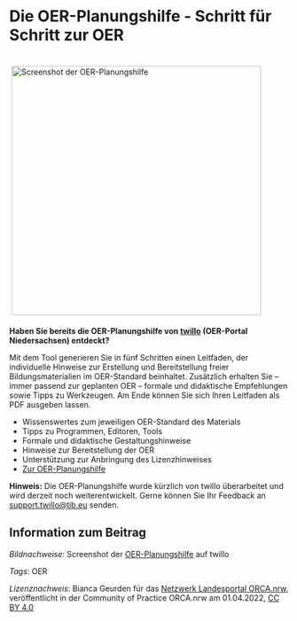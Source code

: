 # Die OER-Planungshilfe - Schritt für Schritt zur OER

<img src="https://github.com/lindahalm-hsbi/infOERmiert/assets/149467048/d928f287-86ed-486f-b5b9-591cdb85e670" style="float: right; margin: 20px 50px 20px 0px" alt="Screenshot der OER-Planungshilfe" title="Screenshot der OER-Planungshilfe" width="450px"/> 


**Haben Sie bereits die OER-Planungshilfe von [twillo](https://www.twillo.de/oer/web/) (OER-Portal Niedersachsen) entdeckt?**

Mit dem Tool generieren Sie in fünf Schritten einen Leitfaden, der individuelle Hinweise zur Erstellung und Bereitstellung freier Bildungsmaterialien im OER-Standard beinhaltet. Zusätzlich erhalten Sie – immer passend zur geplanten OER – formale und didaktische Empfehlungen sowie Tipps zu Werkzeugen. Am Ende können Sie sich Ihren Leitfaden als PDF ausgeben lassen.

- Wissenswertes zum jeweiligen OER-Standard des Materials
- Tipps zu Programmen, Editoren, Tools
- Formale und didaktische Gestaltungshinweise
- Hinweise zur Bereitstellung der OER
- Unterstützung zur Anbringung des Lizenzhinweises
- [Zur OER-Planungshilfe](https://tibhannover.gitlab.io/oer/oer-wizard/html/wizard-modal.html)

**Hinweis:** Die OER-Planungshilfe wurde kürzlich von twillo überarbeitet und wird derzeit noch weiterentwickelt. Gerne können Sie Ihr Feedback an [support.twillo@tib.eu](mailto:support.twillo@tib.eu) senden.

## Information zum Beitrag

*Bildnachweise*: Screenshot der [OER-Planungshilfe](https://tibhannover.gitlab.io/oer/oer-wizard/html/wizard-modal.html#step-1) auf twillo

*Tags*: OER

*Lizenznachweis*: Bianca Geurden für das <a href="http://www.orca.nrw/ueber-uns/netzwerk" target="_blank">Netzwerk Landesportal ORCA.nrw</a>, veröffentlicht in der Community of Practice ORCA.nrw am 01.04.2022, <a href="https://creativecommons.org/licenses/by/4.0/" target="_blank">CC BY 4.0</a>
